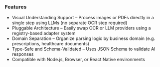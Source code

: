 ### Features

- Visual Understanding Support – Process images or PDFs directly in a single step using LLMs (no separate OCR step required)
- Pluggable Architecture – Easily swap OCR or LLM providers using a registry-based adapter system
- Domain Separation – Organize parsing logic by business domain (e.g. prescriptions, healthcare documents)
- Type-Safe and Schema-Validated – Uses JSON Schema to validate AI responses
- Compatible with Node.js, Browser, or React Native environments
